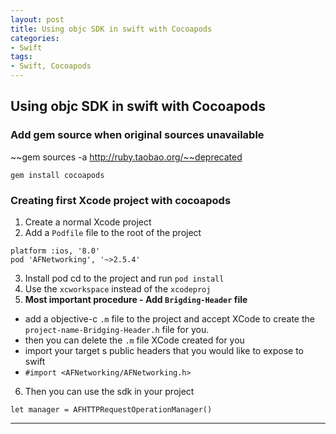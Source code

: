 ```yaml
---
layout: post
title: Using objc SDK in swift with Cocoapods
categories:
- Swift
tags:
- Swift, Cocoapods
---
```



	 
## Using objc SDK in swift with Cocoapods
### Add gem source when original sources unavailable

~~gem sources -a http://ruby.taobao.org/~~deprecated
```
gem install cocoapods
```
### Creating first Xcode project with cocoapods
1. Create a normal Xcode project
2. Add a `Podfile` file to the root of the project
  
  ```Podfile
  platform :ios, '8.0'
  pod 'AFNetworking', '~>2.5.4'
  ```
3. Install pod
cd to the project and run `pod install`
4. Use the `xcworkspace` instead of the `xcodeproj`
5. **Most important procedure - Add `Brigding-Header` file**
  * add a objective-c `.m` file to the project and accept XCode to create the `project-name-Bridging-Header.h` file for you.
  * then you can delete the `.m` file XCode created for you
  * import your target s public headers that you would like to expose to swift
  * `#import <AFNetworking/AFNetworking.h>`
6. Then you can use the sdk in your project

`let manager = AFHTTPRequestOperationManager()`

----
